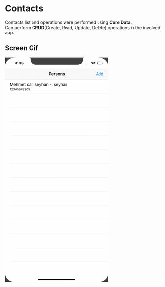 <h1>Contacts</h1>
Contacts list and operations were performed using <b>Core Data</b>.</br>
Can perform <b>CRUD</b>(Create, Read, Update, Delete) operations in the involved app.
<h2>Screen Gif</h2>

![](screen.gif)
